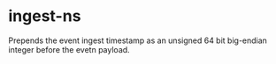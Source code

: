 # ingest-ns

Prepends the event ingest timestamp as an unsigned 64 bit big-endian integer before the evetn payload.